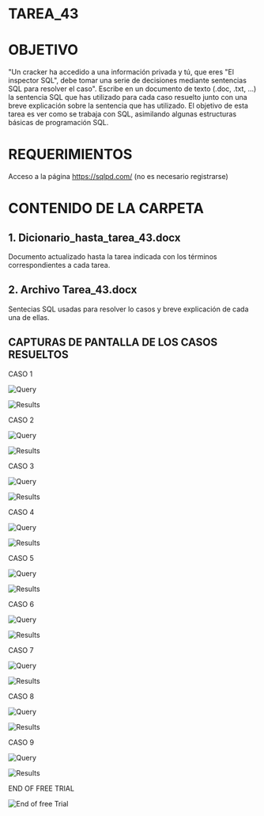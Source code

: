 ﻿# TAREA_43

# OBJETIVO

"Un cracker ha accedido a una información privada y tú, que eres "El inspector SQL", debe tomar una serie de decisiones mediante sentencias SQL para resolver el caso". Escribe en un documento de texto (.doc, .txt, ...) la sentencia SQL que has utilizado para cada caso resuelto junto con una breve
explicación sobre la sentencia que has utilizado. El objetivo de esta tarea es ver como se trabaja con SQL, asimilando algunas estructuras básicas de programación SQL.

# REQUERIMIENTOS

Acceso a la página https://sqlpd.com/ (no es necesario registrarse)

# CONTENIDO DE LA CARPETA

##  1. Dicionario_hasta_tarea_43.docx

Documento actualizado hasta la tarea indicada con los términos correspondientes a cada tarea.

##  2. Archivo **Tarea_43.docx**

Sentecias SQL usadas para resolver lo casos y breve explicación de cada una de ellas.

## CAPTURAS DE PANTALLA DE LOS CASOS RESUELTOS

CASO 1

![Query](https://github.com/MonikaGonzalez/theegg_ai/tree/master/tarea_43/Images/Query_1.png?raw=true)

![Results](https://github.com/MonikaGonzalez/theegg_ai/tree/master/tarea_43/Images/Results_1.png?raw=true)

CASO 2

![Query](https://github.com/MonikaGonzalez/theegg_ai/tree/master/tarea_43/Images/Query_2.png?raw=true)

![Results](https://github.com/MonikaGonzalez/theegg_ai/tree/master/tarea_43/Images/Results_2.png?raw=true)

CASO 3

![Query](https://github.com/MonikaGonzalez/theegg_ai/tree/master/tarea_43/Images/Query_3.png?raw=true)

![Results](https://github.com/MonikaGonzalez/theegg_ai/tree/master/tarea_43/Images/Results_3.png?raw=true)

CASO 4

![Query](https://github.com/MonikaGonzalez/theegg_ai/tree/master/tarea_43/Images/Query_4.png?raw=true)

![Results](https://github.com/MonikaGonzalez/theegg_ai/tree/master/tarea_43/Images/Results_4.png?raw=true)

CASO 5

![Query](https://github.com/MonikaGonzalez/theegg_ai/tree/master/tarea_43/Images/Query_5.png?raw=true)

![Results](https://github.com/MonikaGonzalez/theegg_ai/tree/master/tarea_43/Images/Results_5.png?raw=true)

CASO 6

![Query](https://github.com/MonikaGonzalez/theegg_ai/tree/master/tarea_43/Images/Query_6.png?raw=true)

![Results](https://github.com/MonikaGonzalez/theegg_ai/tree/master/tarea_43/Images/Results_6.png?raw=true)

CASO 7

![Query](https://github.com/MonikaGonzalez/theegg_ai/tree/master/tarea_43/Images/Query_7.png?raw=true)

![Results](https://github.com/MonikaGonzalez/theegg_ai/tree/master/tarea_43/Images/Results_7.png?raw=true)

CASO 8

![Query](https://github.com/MonikaGonzalez/theegg_ai/tree/master/tarea_43/Images/Query_8.png?raw=true)

![Results](https://github.com/MonikaGonzalez/theegg_ai/tree/master/tarea_43/Images/Results_8.png?raw=true)

CASO 9

![Query](https://github.com/MonikaGonzalez/theegg_ai/tree/master/tarea_43/Images/Query_9.png?raw=true)

![Results](https://github.com/MonikaGonzalez/theegg_ai/tree/master/tarea_43/Images/Results_9.png?raw=true)

END OF FREE TRIAL

![End of free Trial](https://github.com/MonikaGonzalez/theegg_ai/tree/master/tarea_43/Images/End_free_trial.png?raw=true)

